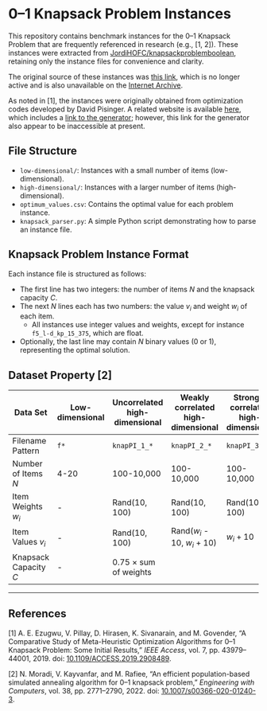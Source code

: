 # 0–1 Knapsack Problem Instances

This repository contains benchmark instances for the 0–1 Knapsack Problem that are frequently referenced in research (e.g., \[1, 2]).
These instances were extracted from [JordiHOFC/knapsackproblemboolean](https://github.com/JordiHOFC/knapsackproblemboolean), retaining only the instance files for convenience and clarity.

The original source of these instances was [this link](https://www.artemisa.unicauca.edu.co/~johnyortega/instances_01_KP/),
which is no longer active and is also unavailable on the [Internet Archive](https://web.archive.org/web/20231117103352/http://artemisa.unicauca.edu.co/~johnyortega/instances).

As noted in \[1], the instances were originally obtained from optimization codes developed by David Pisinger.
A related website is available [here](https://hjemmesider.diku.dk/~pisinger/codes.html), 
which includes a [link to the generator](http://www.diku.dk/~pisinger/generator.c); however, this link for the generator also appear to be inaccessible at present.


## File Structure
- `low-dimensional/`: Instances with a small number of items (low-dimensional).
- `high-dimensional/`: Instances with a larger number of items (high-dimensional).
- `optimum_values.csv`: Contains the optimal value for each problem instance.
- `knapsack_parser.py`: A simple Python script demonstrating how to parse an instance file.


## Knapsack Problem Instance Format
Each instance file is structured as follows:
- The first line has two integers: the number of items $N$ and the knapsack capacity $C$.
- The next $N$ lines each has two numbers: the value $v_i$ and weight $w_i$ of each item.
  - All instances use integer values and weights, except for instance `f5_l-d_kp_15_375`, which are float.
- Optionally, the last line may contain $N$ binary values (0 or 1), representing the optimal solution.


## Dataset Property \[2]
| Data Set  | Low-dimensional | Uncorrelated high-dimensional | Weakly correlated high-dimensional | Strongly correlated high-dimensional |
| --- | --- | --- | --- | --- |
| Filename Pattern | `f*` | `knapPI_1_*` | `knapPI_2_*` | `knapPI_3_*` |
| Number of Items $N$ | 4-20 | 100-10,000 | 100-10,000 | 100-10,000 |
| Item Weights $w_i$ | - | Rand(10, 100) | Rand(10, 100) | Rand(10, 100) |
| Item Values $v_i$| - | Rand(10, 100) | Rand($w_i$ - 10, $w_i$ + 10) | $w_i + 10$ |
| Knapsack Capacity $C$ | - | 0.75 $\times$ sum of weights |


---
## References
\[1] A. E. Ezugwu, V. Pillay, D. Hirasen, K. Sivanarain, and M. Govender, “A Comparative Study of Meta-Heuristic Optimization Algorithms for 0–1 Knapsack Problem: Some Initial Results,” *IEEE Access*, vol. 7, pp. 43979–44001, 2019. doi: [10.1109/ACCESS.2019.2908489](https://doi.org/10.1109/ACCESS.2019.2908489).

\[2] N. Moradi, V. Kayvanfar, and M. Rafiee, “An efficient population-based simulated annealing algorithm for 0–1 knapsack problem,” *Engineering with Computers*, vol. 38, pp. 2771–2790, 2022. doi: [10.1007/s00366-020-01240-3](https://doi.org/10.1007/s00366-020-01240-3).
